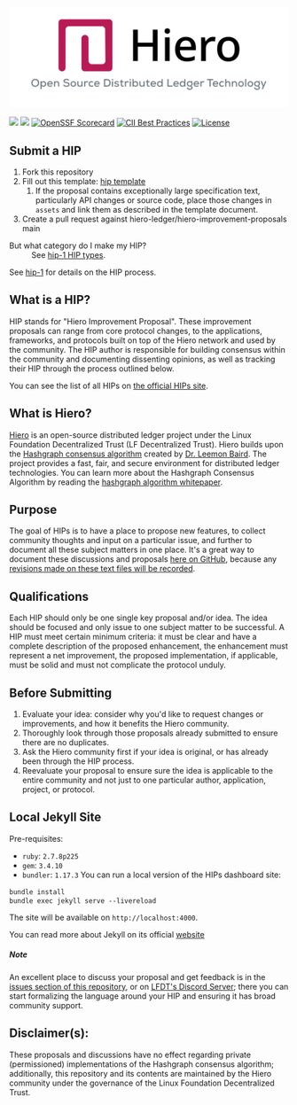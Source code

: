 ![](./assets/hiero_logo.png)

[![](https://img.shields.io/discord/905194001349627914)](https://discord.com/channels/905194001349627914/1289954446712770600)
[![](https://img.shields.io/badge/view-published-blue)](https://hips.hiero.org)
[![OpenSSF Scorecard](https://api.scorecard.dev/projects/github.com/hiero-ledger/hiero-improvement-proposals/badge)](https://scorecard.dev/viewer/?uri=github.com/hiero-ledger/hiero-improvement-proposals)
[![CII Best Practices](https://bestpractices.coreinfrastructure.org/projects/10697/badge)](https://bestpractices.coreinfrastructure.org/projects/10697)
[![License](https://img.shields.io/badge/license-apache2-blue.svg)](LICENSE)

## Submit a HIP
1. Fork this repository
1. Fill out this template: [hip template](hip-0000-template.md)
   1. If the proposal contains exceptionally large specification text,
      particularly API changes or source code, place those changes
      in `assets` and link them as described in the template document.
1. Create a pull request against hiero-ledger/hiero-improvement-proposals main
<dl>
<dt>But what category do I make my HIP?</dt>
<dd>See <a href="HIP/hip-1.md#hip-types">hip-1 HIP types</a>.</dd>
</dl>

See [hip-1](HIP/hip-1.md) for details on the HIP process.

## What is a HIP?
HIP stands for "Hiero Improvement Proposal". These improvement proposals can
range from core protocol changes, to the applications, frameworks, and protocols
built on top of the Hiero network and used by the community. The HIP
author is responsible for building consensus within the community and
documenting dissenting opinions, as well as tracking their HIP through
the process outlined below.

You can see the list of all HIPs on [the official HIPs site](https://hips.hiero.org).

## What is Hiero?
[Hiero](https://hiero.org) is an open-source distributed ledger project under
the Linux Foundation Decentralized Trust (LF Decentralized Trust). Hiero builds
upon the [Hashgraph consensus algorithm](http://www.leemon.com/papers/2016b.pdf)
created by [Dr. Leemon Baird](http://www.leemon.com/). The project provides a
fast, fair, and secure environment for distributed ledger technologies. You can
learn more about the Hashgraph Consensus Algorithm by reading the
[hashgraph algorithm whitepaper](http://www.leemon.com/papers/2016b.pdf).

## Purpose
The goal of HIPs is to have a place to propose new features, to collect
community thoughts and input on a particular issue, and further to document
all these subject matters in one place. It's a great way to document these
discussions and proposals
[here on GitHub](https://github.com/hiero-ledger/hiero-improvement-proposals),
because any
[revisions made on these text files will be recorded](https://github.com/hiero-ledger/hiero-improvement-proposals/commits/master).

## Qualifications
Each HIP should only be one single key proposal and/or idea. The idea should be
focused and only issue to one subject matter to be successful. A HIP must meet
certain minimum criteria: it must be clear and have a complete description of
the proposed enhancement, the enhancement must represent a net improvement,
the proposed implementation, if applicable, must be solid and must not
complicate the protocol unduly.

## Before Submitting
1. Evaluate your idea: consider why you'd like to request changes or
   improvements, and how it benefits the Hiero community.
1. Thoroughly look through those proposals already submitted to ensure there
   are no duplicates.
1. Ask the Hiero community first if your idea is original, or has
   already been through the HIP process.
1. Reevaluate your proposal to ensure sure the idea is applicable
   to the entire community and not just to one particular author, application,
   project, or protocol.

## Local Jekyll Site
Pre-requisites:
- `ruby`: `2.7.8p225`
- `gem`: `3.4.10`
- `bundler`: `1.17.3`
You can run a local version of the HIPs dashboard site:
```shell
bundle install
bundle exec jekyll serve --livereload
```
The site will be available on `http://localhost:4000`.

You can read more about Jekyll on its official [website](https://jekyllrb.com/)

##### Note
An excellent place to discuss your proposal and get feedback is in the
[issues section of this repository](https://github.com/hiero-ledger/hiero-improvement-proposals/issues),
or on [LFDT's Discord Server](https://discord.com/channels/905194001349627914/1289954446712770600);
there you can start formalizing the language around your HIP and ensuring it has broad
community support.

## Disclaimer(s):
These proposals and discussions have no effect regarding private (permissioned)
implementations of the Hashgraph consensus algorithm; additionally, this
repository and its contents are maintained by the Hiero community under the
governance of the Linux Foundation Decentralized Trust.